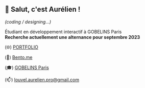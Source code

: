 ## 👋 Salut, c'est Aurélien !

*(coding / designing…)*

Étudiant en développement interactif à GOBELINS Paris  
**Recherche actuellement une alternance pour septembre 2023**

(🌐) [PORTFOLIO](http://aurelienlouvel.fr)

(🍱) [Bento.me](https://bento.me/aurelienlouvel)

(🎓) [GOBELINS Paris](https://github.com/gobelins)

(📫) [louvel.aurelien.pro@gmail.com](mailto:louvel.aurelien.pro@gmail.com)
